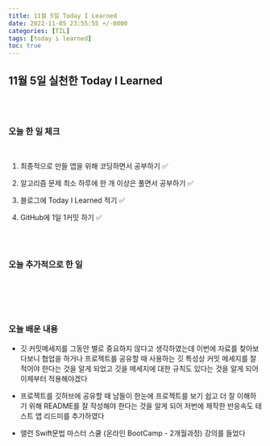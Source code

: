 ```yaml
---
title: 11월 5일 Today I Learned
date: 2022-11-05 23:55:55 +/-0000
categories: [TIL]
tags: [today i learned]
toc: true
---
```


## 11월 5일 실천한 Today I Learned

<br><br>

### 오늘 한 일 체크
<br>

1. 최종적으로 만들 앱을 위해 코딩하면서 공부하기 ✅

2. 알고리즘 문제 최소 하루에 한 개 이상은 풀면서 공부하기 ✅

3. 블로그에 Today I Learned 적기 ✅

4. GitHub에 1일 1커밋 하기 ✅

<br><br>

### 오늘 추가적으로 한 일
<br>

<br><br>

### 오늘 배운 내용

* 깃 커밋메세지를 그동안 별로 중요하지 않다고 생각하였는데 이번에 자료를 찾아보다보니 협업을 하거나 프로젝트를 공유할 때 사용하는 깃 특성상 커밋 메세지를 잘 적어야 한다는 것을 알게 되었고 깃을 메세지에 대한 규칙도 있다는 것을 알게 되어 이제부터 적용해야겠다

* 프로젝트를 깃허브에 공유할 때 남들이 한눈에 프로젝트를 보기 쉽고 더 잘 이해하기 위해 README를 잘 작성해야 한다는 것을 알게 되어 저번에 제작한 반응속도 테스트 앱 리드미를 추가하였다

* 앨런 Swift문법 마스터 스쿨 (온라인 BootCamp - 2개월과정) 강의를 들었다